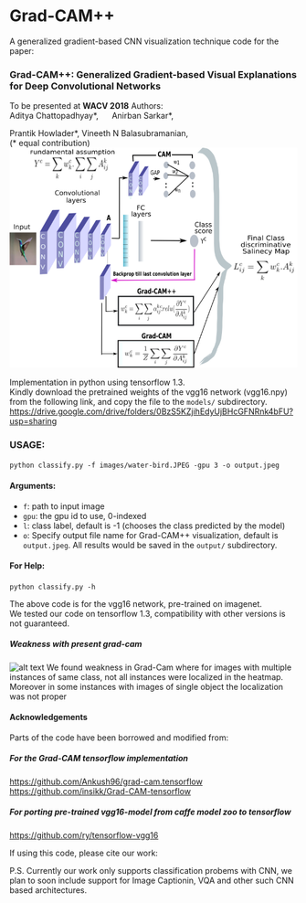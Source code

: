 # Grad-CAM++ 

A generalized gradient-based CNN visualization technique
code for the paper:
### Grad-CAM++: Generalized Gradient-based Visual Explanations for Deep Convolutional Networks

To be presented at **WACV 2018**
Authors:
<br>
Aditya Chattopadhyay\*,&nbsp;&nbsp;&nbsp;&nbsp;&nbsp;&nbsp;Anirban Sarkar\*,

Prantik Howlader\*,
Vineeth N Balasubramanian,
<br>
(\* equal contribution)
<br>
![alt text](images/architecture.png)

Implementation in python using tensorflow 1.3.  
Kindly download the pretrained weights of the vgg16 network (vgg16.npy) from the following link, and copy the file to the `models/` subdirectory.  
https://drive.google.com/drive/folders/0BzS5KZjihEdyUjBHcGFNRnk4bFU?usp=sharing

### USAGE:
```python classify.py -f images/water-bird.JPEG -gpu 3 -o output.jpeg ```


#### Arguments:
- `f`: path to input image
- `gpu`: the gpu id to use, 0-indexed
- `l`: class label, default is -1 (chooses the class predicted by the model)
- `o`: Specify output file name for Grad-CAM++ visualization, default is `output.jpeg`. All results would be saved in the `output/` subdirectory.



#### For Help:
```python classify.py -h ```


The above code is for the vgg16 network, pre-trained on imagenet.  
We tested our code on tensorflow 1.3, compatibility with other versions is not guaranteed.

##### Weakness with present grad-cam
![alt text](images/grad-cam-faults.png)
We found weakness in Grad-Cam where for images with multiple instances of same class, not all instances were localized in the heatmap. Moreover in some instances with images of single object the localization was not proper 

#### Acknowledgements
Parts of the code have been borrowed and modified from: 
##### For the Grad-CAM tensorflow implementation
https://github.com/Ankush96/grad-cam.tensorflow  
https://github.com/insikk/Grad-CAM-tensorflow  
##### For porting pre-trained vgg16-model from caffe model zoo to tensorflow
https://github.com/ry/tensorflow-vgg16  

If using this code, please cite our work:


P.S. Currently our work only supports classification probems with CNN, we plan to soon include support for Image Captionin, VQA and other such CNN based architectures.
